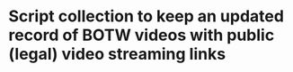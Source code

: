 # Script collection to keep an updated record of BOTW videos with public (legal) video streaming links
